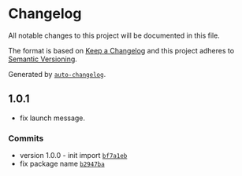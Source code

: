 # Changelog

All notable changes to this project will be documented in this file.

The format is based on [Keep a Changelog](https://keepachangelog.com/en/1.0.0/)
and this project adheres to [Semantic Versioning](https://semver.org/spec/v2.0.0.html).

Generated by [`auto-changelog`](https://github.com/CookPete/auto-changelog).

## 1.0.1

- fix launch message.

### Commits

- version 1.0.0 - init import [`bf7a1eb`](https://github.com/NovaGaia/react-ecoindexbadge/commit/bf7a1eb09e547114bcb15bee9f83325679137291)
- fix package name [`b2947ba`](https://github.com/NovaGaia/react-ecoindexbadge/commit/b2947ba8c9ad87c6d320b1dea7dc37d919692f26)
